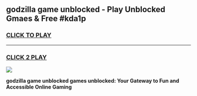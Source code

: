 
## godzilla game unblocked - Play Unblocked Gmaes & Free #kda1p
<h3>
<a href="https://premium.freeplayer.one?title=godzilla_game_unblocked&ref=03M">CLICK TO PLAY</a></h3>
<hr>

<h3>
<a href="https://premium.freeplayer.one?title=godzilla_game_unblocked&ref=03M">CLICK 2 PLAY</a>
  
</h3>

<a href="https://premium.freeplayer.one?title=godzilla_game_unblocked&ref=03M"><img src="https://clearcache.store/games.png"></a>


**godzilla game unblocked games unblocked: Your Gateway to Fun and Accessible Online Gaming**
